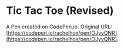 # Tic Tac Toe (Revised) 

A Pen created on CodePen.io. Original URL: [https://codepen.io/rachelhox/pen/OJyvQNR](https://codepen.io/rachelhox/pen/OJyvQNR).



